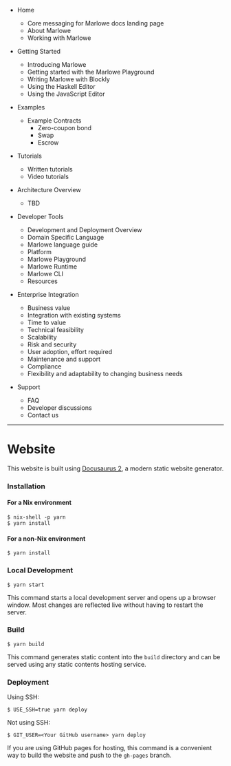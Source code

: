 * Home
   * Core messaging for Marlowe docs landing page
   * About Marlowe
   * Working with Marlowe

* Getting Started
   * Introducing Marlowe
   * Getting started with the Marlowe Playground
   * Writing Marlowe with Blockly
   * Using the Haskell Editor
   * Using the JavaScript Editor

* Examples
   * Example Contracts
      * Zero-coupon bond
      * Swap
      * Escrow

* Tutorials 
   * Written tutorials
   * Video tutorials

* Architecture Overview
   * TBD

* Developer Tools
   * Development and Deployment Overview
   * Domain Specific Language
   * Marlowe language guide
   * Platform
   * Marlowe Playground
   * Marlowe Runtime
   * Marlowe CLI
   * Resources

* Enterprise Integration
   * Business value
   * Integration with existing systems
   * Time to value
   * Technical feasibility
   * Scalability
   * Risk and security
   * User adoption, effort required
   * Maintenance and support
   * Compliance
   * Flexibility and adaptability to changing business needs

* Support
   * FAQ
   * Developer discussions
   * Contact us

---

# Website

This website is built using [Docusaurus 2](https://docusaurus.io/), a modern static website generator.

### Installation

#### For a Nix environment

```
$ nix-shell -p yarn
$ yarn install
```

#### For a non-Nix environment

```
$ yarn install
```

### Local Development

```
$ yarn start
```

This command starts a local development server and opens up a browser window. Most changes are reflected live without having to restart the server.

### Build

```
$ yarn build
```

This command generates static content into the `build` directory and can be served using any static contents hosting service.

### Deployment

Using SSH:

```
$ USE_SSH=true yarn deploy
```

Not using SSH:

```
$ GIT_USER=<Your GitHub username> yarn deploy
```

If you are using GitHub pages for hosting, this command is a convenient way to build the website and push to the `gh-pages` branch.
